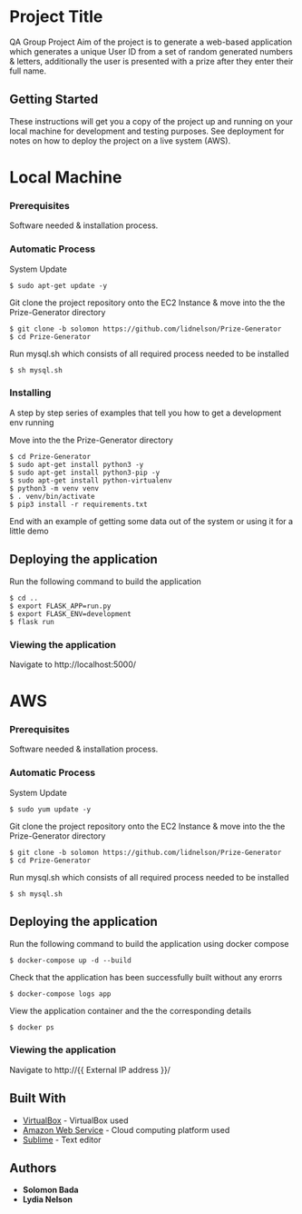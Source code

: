 # Project Title
QA Group Project 
Aim of the project is to generate a web-based application which generates a unique User ID from a set of random generated numbers & letters, additionally the user is presented with a prize after they enter their full name.

## Getting Started
These instructions will get you a copy of the project up and running on your local machine for development and testing purposes. See deployment for notes on how to deploy the project on a live system (AWS).

# Local Machine
### Prerequisites
Software needed & installation process.
### Automatic Process
System Update
```
$ sudo apt-get update -y
```
Git clone the project repository onto the EC2 Instance & move into the the Prize-Generator directory
```
$ git clone -b solomon https://github.com/lidnelson/Prize-Generator
$ cd Prize-Generator
```
Run mysql.sh which consists of all required process needed to be installed
```
$ sh mysql.sh
```

### Installing

A step by step series of examples that tell you how to get a development env running

Move into the the Prize-Generator directory
```
$ cd Prize-Generator
$ sudo apt-get install python3 -y
$ sudo apt-get install python3-pip -y
$ sudo apt-get install python-virtualenv
$ python3 -m venv venv
$ . venv/bin/activate
$ pip3 install -r requirements.txt

```

End with an example of getting some data out of the system or using it for a little demo

## Deploying the application

Run the following command to build the application

```
$ cd ..
$ export FLASK_APP=run.py
$ export FLASK_ENV=development
$ flask run
```
### Viewing the application

Navigate to http://localhost:5000/

# AWS
### Prerequisites
Software needed & installation process.
### Automatic Process
System Update
```
$ sudo yum update -y
```
Git clone the project repository onto the EC2 Instance & move into the the Prize-Generator directory
```
$ git clone -b solomon https://github.com/lidnelson/Prize-Generator
$ cd Prize-Generator
```
Run mysql.sh which consists of all required process needed to be installed
```
$ sh mysql.sh
```
## Deploying the application

Run the following command to build the application using docker compose
```
$ docker-compose up -d --build
```
Check that the application has been successfully built without any erorrs
```
$ docker-compose logs app
```
View the application container and the the corresponding details
```
$ docker ps
```
### Viewing the application

Navigate to http://{{ External IP address }}/

## Built With

* [VirtualBox](https://www.virtualbox.org/wiki/Downloads) - VirtualBox used
* [Amazon Web Service](https://aws.amazon.com/) - Cloud computing platform used
* [Sublime](https://www.sublimetext.com/3) - Text editor

## Authors

* **Solomon Bada**
* **Lydia Nelson**
